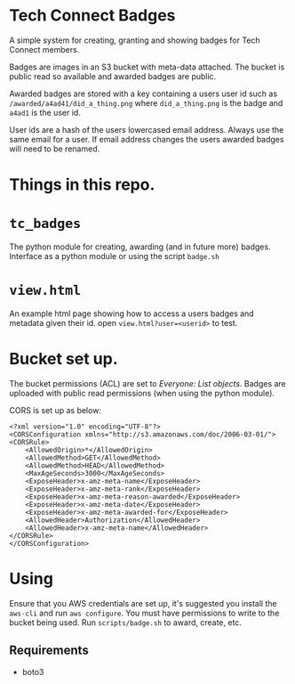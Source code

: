 # Tech Connect Badges

A simple system for creating, granting and showing badges for Tech Connect members.

Badges are images in an S3 bucket with meta-data attached. The bucket is public read so available and awarded badges are public.

Awarded badges are stored with a key containing a users user id such as `/awarded/a4ad41/did_a_thing.png` where `did_a_thing.png` is the badge and `a4ad1` is the user id.

User ids are a hash of the users lowercased email address. Always use the same email for a user. If email address changes the users awarded badges will need to be renamed.

# Things in this repo.

# `tc_badges`

The python module for creating, awarding (and in future more) badges. Interface as a python module or using the script `badge.sh`

# `view.html`

An example html  page showing how to access a users badges and metadata given their id. open `view.html?user=<userid>` to test.

# Bucket set up.
The bucket permissions (ACL) are set to *Everyone: List objects*. Badges are uploaded with public read permissions (when using the python module). 

CORS is set up as below:

```
<?xml version="1.0" encoding="UTF-8"?>
<CORSConfiguration xmlns="http://s3.amazonaws.com/doc/2006-03-01/">
<CORSRule>
    <AllowedOrigin>*</AllowedOrigin>
    <AllowedMethod>GET</AllowedMethod>
    <AllowedMethod>HEAD</AllowedMethod>
    <MaxAgeSeconds>3000</MaxAgeSeconds>
    <ExposeHeader>x-amz-meta-name</ExposeHeader>
    <ExposeHeader>x-amz-meta-rank</ExposeHeader>
    <ExposeHeader>x-amz-meta-reason-awarded</ExposeHeader>
    <ExposeHeader>x-amz-meta-date</ExposeHeader>
    <ExposeHeader>x-amz-meta-awarded-for</ExposeHeader>
    <AllowedHeader>Authorization</AllowedHeader>
    <AllowedHeader>x-amz-meta-name</AllowedHeader>
</CORSRule>
</CORSConfiguration>
```

# Using 

Ensure that you AWS credentials are set up, it's suggested you install the `aws-cli` and run `aws configure`. You must have permissions to write to the bucket being used. Run `scripts/badge.sh` to award, create, etc. 

## Requirements
* boto3